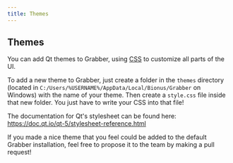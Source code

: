 ```yaml
---
title: Themes
---
```



## Themes

You can add Qt themes to Grabber, using [CSS](https://en.wikipedia.org/wiki/CSS) to customize all parts of the UI.

To add a new theme to Grabber, just create a folder in the `themes` directory (located in `C:/Users/%USERNAME%/AppData/Local/Bionus/Grabber` on Windows) with the name of your theme. Then create a `style.css` file inside that new folder. You just have to write your CSS into that file!

The documentation for Qt's stylesheet can be found here:
https://doc.qt.io/qt-5/stylesheet-reference.html

If you made a nice theme that you feel could be added to the default Grabber installation, feel free to propose it to the team by making a pull request!